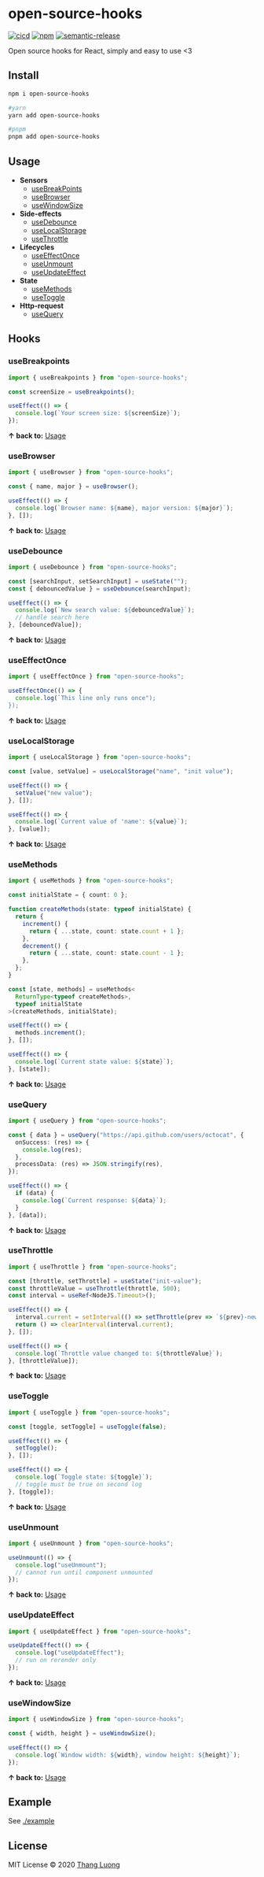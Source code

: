 # open-source-hooks

[![cicd](https://github.com/aslanluong/open-source-hooks/workflows/test-publish/badge.svg)](http://github.com/aslanluong/open-source-hooks/actions?query=workflow%3Atest-publish+branch%3Amain)
[![npm](https://img.shields.io/npm/v/open-source-hooks.svg)](https://www.npmjs.com/package/open-source-hooks)
[![semantic-release](https://img.shields.io/badge/%20%20%F0%9F%93%A6%F0%9F%9A%80-semantic--release-e10079.svg)](https://github.com/semantic-release/semantic-release)

Open source hooks for React, simply and easy to use &lt;3

## Install
```bash
npm i open-source-hooks

#yarn
yarn add open-source-hooks

#pnpm
pnpm add open-source-hooks
```

## Usage

- **Sensors**
  - [useBreakPoints](#usebreakpoints)
  - [useBrowser](#usebrowser)
  - [useWindowSize](#usewindowsize)
- **Side-effects**
  - [useDebounce](#usedebounce)
  - [useLocalStorage](#uselocalstorage)
  - [useThrottle](#usethrottle)
- **Lifecycles**
  - [useEffectOnce](#useeffectonce)
  - [useUnmount](#useunmount)
  - [useUpdateEffect](#useupdateeffect)
- **State**
  - [useMethods](#usemethods)
  - [useToggle](#usetoggle)
- **Http-request**
  - [useQuery](#usequery)
  
## Hooks

### useBreakpoints
```ts
import { useBreakpoints } from "open-source-hooks";

const screenSize = useBreakpoints();

useEffect(() => {
  console.log(`Your screen size: ${screenSize}`);
});
```
**↑ back to:** [Usage](#usage)

### useBrowser
```ts
import { useBrowser } from "open-source-hooks";

const { name, major } = useBrowser();

useEffect(() => {
  console.log(`Browser name: ${name}, major version: ${major}`);
}, []);
```
**↑ back to:** [Usage](#usage)

### useDebounce
```ts
import { useDebounce } from "open-source-hooks";

const [searchInput, setSearchInput] = useState("");
const { debouncedValue } = useDebounce(searchInput);

useEffect(() => {
  console.log(`New search value: ${debouncedValue}`);
  // handle search here
}, [debouncedValue]);
```
**↑ back to:** [Usage](#usage)

### useEffectOnce
```ts
import { useEffectOnce } from "open-source-hooks";

useEffectOnce(() => {
  console.log(`This line only runs once");
});
```
**↑ back to:** [Usage](#usage)

### useLocalStorage
```ts
import { useLocalStorage } from "open-source-hooks";

const [value, setValue] = useLocalStorage("name", "init value");

useEffect(() => {
  setValue("new value");
}, []);

useEffect(() => {
  console.log(`Current value of 'name': ${value}`);
}, [value]);
```
**↑ back to:** [Usage](#usage)

### useMethods
```ts
import { useMethods } from "open-source-hooks";

const initialState = { count: 0 };

function createMethods(state: typeof initialState) {
  return {
    increment() {
      return { ...state, count: state.count + 1 };
    },
    decrement() {
      return { ...state, count: state.count - 1 };
    },
  };
}

const [state, methods] = useMethods<
  ReturnType<typeof createMethods>,
  typeof initialState
>(createMethods, initialState);

useEffect(() => {
  methods.increment();
}, []);

useEffect(() => {
  console.log(`Current state value: ${state}`);
}, [state]);
```
**↑ back to:** [Usage](#usage)

### useQuery
```ts
import { useQuery } from "open-source-hooks";

const { data } = useQuery("https://api.github.com/users/octocat", {
  onSuccess: (res) => {
    console.log(res);
  },
  processData: (res) => JSON.stringify(res),
});

useEffect(() => {
  if (data) {
    console.log(`Current response: ${data}`);
  }
}, [data]);
```
**↑ back to:** [Usage](#usage)

### useThrottle
```ts
import { useThrottle } from "open-source-hooks";

const [throttle, setThrottle] = useState("init-value");
const throttleValue = useThrottle(throttle, 500);
const interval = useRef<NodeJS.Timeout>();

useEffect(() => {
  interval.current = setInterval(() => setThrottle(prev => `${prev}-new-value`), 100);
  return () => clearInterval(interval.current);
}, []);

useEffect(() => {
  console.log(`Throttle value changed to: ${throttleValue}`);
}, [throttleValue]);
```
**↑ back to:** [Usage](#usage)

### useToggle
```ts
import { useToggle } from "open-source-hooks";

const [toggle, setToggle] = useToggle(false);

useEffect(() => {
  setToggle();
}, []);

useEffect(() => {
  console.log(`Toggle state: ${toggle}`);
  // toggle must be true on second log
}, [toggle]);
```
**↑ back to:** [Usage](#usage)

### useUnmount
```ts
import { useUnmount } from "open-source-hooks";

useUnmount(() => {
  console.log("useUnmount");
  // cannot run until component unmounted
});
```
**↑ back to:** [Usage](#usage)

### useUpdateEffect
```ts
import { useUpdateEffect } from "open-source-hooks";

useUpdateEffect(() => {
  console.log("useUpdateEffect");
  // run on rerender only
});
```
**↑ back to:** [Usage](#usage)

### useWindowSize
```ts
import { useWindowSize } from "open-source-hooks";

const { width, height } = useWindowSize();

useEffect(() => {
  console.log(`Window width: ${width}, window height: ${height}`);
});
```
**↑ back to:** [Usage](#usage)

## Example
See [./example](./example)

## License
MIT License © 2020 [Thang Luong](https://github.com/aslanluong)
